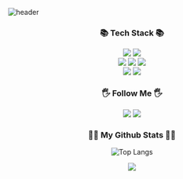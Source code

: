 ![header](https://capsule-render.vercel.app/api?type=waving&color=auto&height=120&animation=fadeIn&section=footer&text=LeeJeongSu&fontAlign=70&fontColor=000000)

<h3 align="center">📚 Tech Stack 📚</h3>
<div align="center">
  <img src="https://img.shields.io/badge/Java-1E8CBE?style=flat"/>
  <img src="https://img.shields.io/badge/Python-3776AB?style=flat&logo=Python&logoColor=white"/>
  <br>
  <img src="https://img.shields.io/badge/Spring-6DB33F?style=flat&logo=Spring&logoColor=white"/>
  <img src="https://img.shields.io/badge/SpringBoot-6DB33F?style=flat&logo=SpringBoot&logoColor=white"/>
  <img src="https://img.shields.io/badge/Mysql-4479A1?style=flat&logo=MySql&logoColor=white"/>
  <br>
  <img src="https://img.shields.io/badge/Amazon AWS-232F3E?style=flat&logo=Amazon AWS&logoColor=white"/>
  <img src="https://img.shields.io/badge/Docker-2496ED?style=flat&logo=Docker&logoColor=white"/>
</div>

<h3 align="center">🖐️ Follow Me 🖐️</h3>
<div align="center"> 
    <a href="https://velog.io/@zz1996zz" target="_blank"><img src="https://img.shields.io/badge/JeongsuBlog-20C997?style=flat&logo=Velog&logoColor=white"/></a>
    <img src="https://img.shields.io/badge/1996dododog@gmail.com-EA4335?style=flat&logo=Gmail&logoColor=white"/>

<h3 align="center">👩‍💻 My Github Stats 👩‍💻</h3>
<div align="center">

  ![Top Langs](https://github-readme-stats.vercel.app/api/top-langs/?username=zz1996zz&layout=compact&theme=vue)
</div>
  
<div align="center">
  <a href="https://hits.seeyoufarm.com"><img src="https://hits.seeyoufarm.com/api/count/incr/badge.svg?url=https%3A%2F%2Fgithub.com%2Fzz1996zz%2Fhit-counter&count_bg=%2379C83D&title_bg=%23555555&icon=github.svg&icon_color=%23E7E7E7&title=hits&edge_flat=false"/></a>
  
</div>
